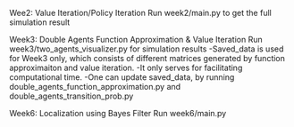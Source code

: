 Wee2: Value Iteration/Policy Iteration
Run week2/main.py to get the full simulation result

Week3: Double Agents Function Approximation & Value Iteration
Run week3/two_agents_visualizer.py for simulation results
-Saved_data is used for Week3 only, which consists of different matrices generated by function approximaiton and value iteration.
-It only serves for facilitating computational time.
-One can update saved_data, by running double_agents_function_approximation.py and double_agents_transition_prob.py

Week6: Localization using Bayes Filter
Run week6/main.py
